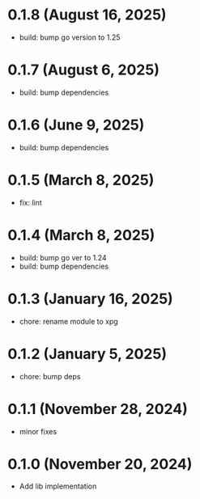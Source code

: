 # 0.1.8 (August 16, 2025)

* build: bump go version to 1.25

# 0.1.7 (August 6, 2025)

* build: bump dependencies

# 0.1.6 (June 9, 2025)

* build: bump dependencies

# 0.1.5 (March 8, 2025)

* fix: lint

# 0.1.4 (March 8, 2025)

* build: bump go ver to 1.24
* build: bump dependencies

# 0.1.3 (January 16, 2025)

* chore: rename module to xpg

# 0.1.2 (January 5, 2025)

* chore: bump deps

# 0.1.1 (November 28, 2024)

* minor fixes

# 0.1.0 (November 20, 2024)

* Add lib implementation